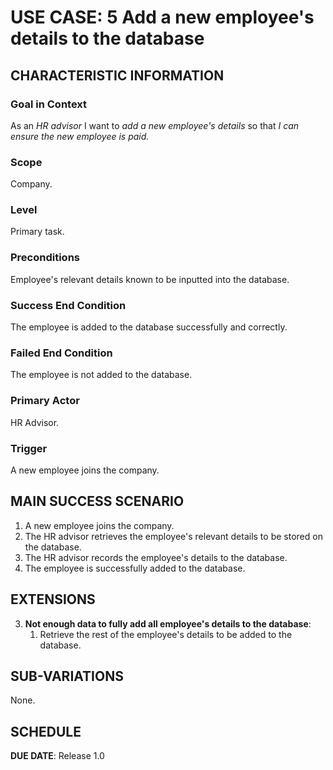 # USE CASE: 5 Add a new employee's details to the database

## CHARACTERISTIC INFORMATION

### Goal in Context

As an *HR advisor* I want to *add a new employee's details* so that *I can ensure the new employee is paid.*

### Scope

Company.

### Level

Primary task.

### Preconditions

Employee's relevant details known to be inputted into the database.

### Success End Condition

The employee is added to the database successfully and correctly.

### Failed End Condition

The employee is not added to the database.

### Primary Actor

HR Advisor.

### Trigger

A new employee joins the company.

## MAIN SUCCESS SCENARIO

1. A new employee joins the company.
2. The HR advisor retrieves the employee's relevant details to be stored on the database.
3. The HR advisor records the employee's details to the database.
4. The employee is successfully added to the database.

## EXTENSIONS

3. **Not enough data to fully add all employee's details to the database**:
    1. Retrieve the rest of the employee's details to be added to the database.

## SUB-VARIATIONS

None.

## SCHEDULE

**DUE DATE**: Release 1.0